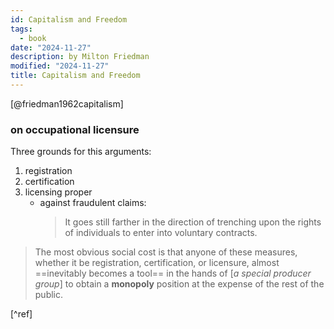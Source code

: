 ```yaml
---
id: Capitalism and Freedom
tags:
  - book
date: "2024-11-27"
description: by Milton Friedman
modified: "2024-11-27"
title: Capitalism and Freedom
---
```


[@friedman1962capitalism]

### on occupational licensure

Three grounds for this arguments:

1. registration
2. certification
3. licensing proper
   - against fraudulent claims:
     > It goes still farther in the direction of trenching upon the rights of individuals to enter into voluntary contracts.

> The most obvious social cost is that anyone of
> these measures, whether it be registration, certification, or licensure,
> almost ==inevitably becomes a tool== in the hands of [_a special producer group_]
> to obtain a **monopoly** position at the expense of the rest of the public.

[^ref]
